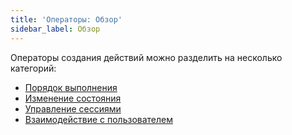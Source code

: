 ```yaml
---
title: 'Оператоpы: Обзор'
sidebar_label: Обзор
---
```


Операторы создания действий можно разделить на несколько категорий:

-   [Порядок выполнения](Execution_order.md)
-   [Изменение состояния](State_change.md)
-   [Управление сессиями](Session_management.md)
-   [Взаимодействие с пользователем](User_IS_interaction.md)

